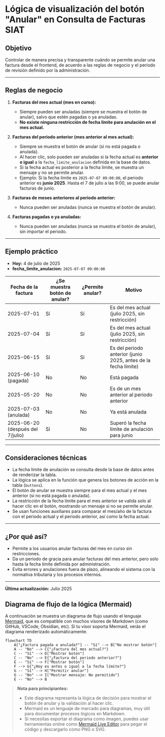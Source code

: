 # Lógica de visualización del botón "Anular" en Consulta de Facturas SIAT

## Objetivo
Controlar de manera precisa y transparente cuándo se permite anular una factura desde el frontend, de acuerdo a las reglas de negocio y el periodo de revisión definido por la administración.

---

## Reglas de negocio

1. **Facturas del mes actual (mes en curso):**
   - Siempre pueden ser anuladas (siempre se muestra el botón de anular), salvo que estén pagadas o ya anuladas.
   - **No existe ninguna restricción de fecha límite para anulación en el mes actual.**

2. **Facturas del periodo anterior (mes anterior al mes actual):**
   - Siempre se muestra el botón de anular (si no está pagada o anulada).
   - Al hacer clic, solo pueden ser anuladas si la fecha actual es **anterior o igual** a la `fecha_limite_anulacion` definida en la base de datos.
   - Si la fecha actual es posterior a la fecha límite, se muestra un mensaje y no se permite anular.
   - Ejemplo: Si la fecha límite es `2025-07-07 09:00:00`, el periodo anterior es **junio 2025**. Hasta el 7 de julio a las 9:00, se puede anular facturas de junio.

3. **Facturas de meses anteriores al periodo anterior:**
   - Nunca pueden ser anuladas (nunca se muestra el botón de anular).

4. **Facturas pagadas o ya anuladas:**
   - Nunca pueden ser anuladas (nunca se muestra el botón de anular), sin importar el periodo.

---

## Ejemplo práctico

- **Hoy:** 4 de julio de 2025
- **fecha_limite_anulacion:** `2025-07-07 09:00:00`

| Fecha de la factura | ¿Se muestra botón de anular? | ¿Permite anular? | Motivo                                                        |
|---------------------|------------------------------|------------------|---------------------------------------------------------------|
| 2025-07-01          | Sí                           | Sí               | Es del mes actual (julio 2025, sin restricción)               |
| 2025-07-04          | Sí                           | Sí               | Es del mes actual (julio 2025, sin restricción)               |
| 2025-06-15          | Sí                           | Sí               | Es del periodo anterior (junio 2025, antes de la fecha límite)|
| 2025-06-10 (pagada) | No                           | No               | Está pagada                                                   |
| 2025-05-20          | No                           | No               | Es de un mes anterior al periodo anterior                     |
| 2025-07-03 (anulada)| No                           | No               | Ya está anulada                                               |
| 2025-06-20 (después del 7/julio) | Sí              | No               | Superó la fecha límite de anulación para junio                |

---

## Consideraciones técnicas

- La fecha límite de anulación se consulta desde la base de datos antes de renderizar la tabla.
- La lógica se aplica en la función que genera los botones de acción en la tabla (`buttons`).
- El botón de anular se muestra siempre para el mes actual y el mes anterior (si no está pagada o anulada).
- La restricción de la fecha límite para el mes anterior se valida solo al hacer clic en el botón, mostrando un mensaje si no se permite anular.
- Se usan funciones auxiliares para comparar el mes/año de la factura con el periodo actual y el periodo anterior, así como la fecha actual.

---

## ¿Por qué así?
- Permite a los usuarios anular facturas del mes en curso sin restricciones.
- Da un periodo de gracia para anular facturas del mes anterior, pero solo hasta la fecha límite definida por administración.
- Evita errores y anulaciones fuera de plazo, alineando el sistema con la normativa tributaria y los procesos internos.

---

**Última actualización:** Julio 2025 

## Diagrama de flujo de la lógica (Mermaid)

A continuación se muestra un diagrama de flujo usando el lenguaje [Mermaid](https://mermaid-js.github.io/), que es compatible con muchos visores de Markdown (como GitHub, VSCode, Obsidian, etc). Si tu visor soporta Mermaid, verás el diagrama renderizado automáticamente.

```mermaid
flowchart TD
    A["¿Factura pagada o anulada?"] -- "Sí" --> B["No mostrar botón"]
    A -- "No" --> C{"¿Factura del mes actual?"}
    C -- "Sí" --> D["Mostrar botón"]
    C -- "No" --> E{"¿Factura del periodo anterior?"}
    E -- "Sí" --> F["Mostrar botón"]
    F --> G{"¿Hoy es antes o igual a la fecha límite?"}
    G -- "Sí" --> H["Permitir anular"]
    G -- "No" --> I["Mostrar mensaje: No permitido"]
    E -- "No" --> B
```

> **Nota para principiantes:**
> - Este diagrama representa la lógica de decisión para mostrar el botón de anular y la validación al hacer clic.
> - Mermaid es un lenguaje de marcado para diagramas, muy útil para documentar procesos lógicos en Markdown.
> - Si necesitas exportar el diagrama como imagen, puedes usar herramientas online como [Mermaid Live Editor](https://mermaid-js.github.io/mermaid-live-editor/) para pegar el código y descargarlo como PNG o SVG. 